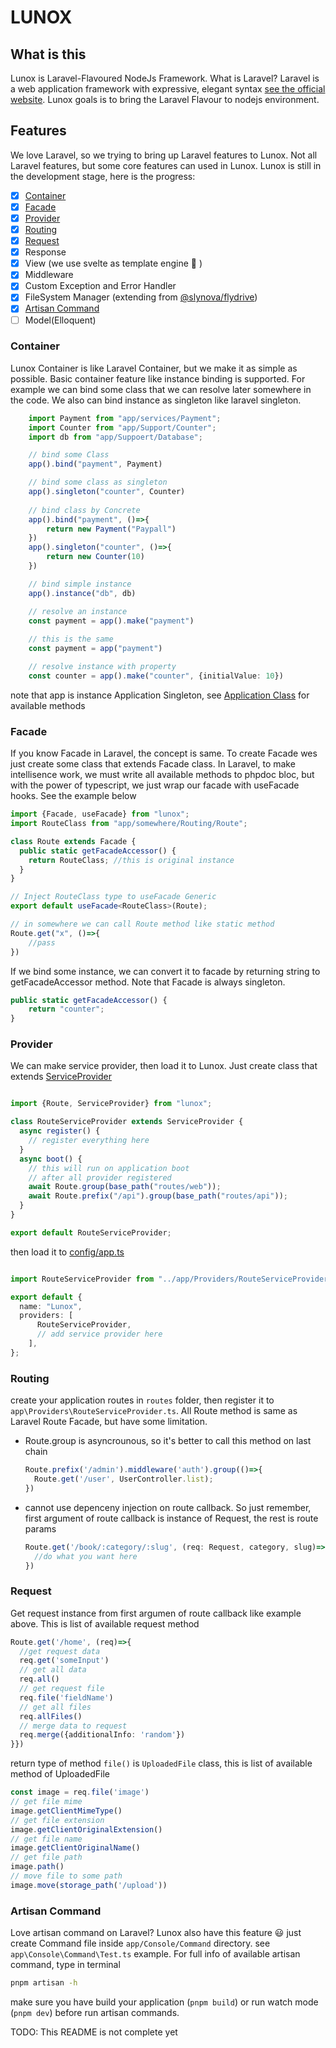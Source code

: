# LUNOX

## What is this
Lunox is Laravel-Flavoured NodeJs Framework. What is Laravel?
Laravel is a web application framework with expressive, elegant syntax [see the official website](https://laravel.com). Lunox goals is to bring the Laravel Flavour to nodejs environment.

## Features

We love Laravel, so we trying to bring up Laravel features to Lunox. Not all Laravel features, but some core features can used in Lunox. Lunox is still in the development stage, here is the progress:

- [x] [Container](#container)
- [x] [Facade](#facade)
- [x] [Provider](#provider)
- [x] [Routing](#routing)
- [x] [Request](#request)
- [x] Response
- [x] View (we use svelte as template engine :star_struck: )
- [x] Middleware
- [x] Custom Exception and Error Handler
- [x] FileSystem Manager (extending from [@slynova/flydrive](https://github.com/Slynova-Org/flydrive))
- [x] [Artisan Command](#artisan-command)
- [ ] Model(Elloquent)

### Container
Lunox Container is like Laravel Container, but we make it as simple as possible. Basic container feature like instance binding is supported. For example we can bind some class that we can resolve later somewhere in the code. We also can bind instance as singleton like laravel singleton.
```ts
    import Payment from "app/services/Payment";
    import Counter from "app/Support/Counter";
    import db from "app/Suppoert/Database";

    // bind some Class
    app().bind("payment", Payment)

    // bind some class as singleton
    app().singleton("counter", Counter)
    
    // bind class by Concrete
    app().bind("payment", ()=>{
        return new Payment("Paypall")
    })
    app().singleton("counter", ()=>{
        return new Counter(10)
    })

    // bind simple instance
    app().instance("db", db)

    // resolve an instance
    const payment = app().make("payment")
    
    // this is the same
    const payment = app("payment")

    // resolve instance with property
    const counter = app().make("counter", {initialValue: 10})
```
note that app is instance Application Singleton, see [Application Class](https://github.com/kodepintar/lunox-framework/blob/main/src/Foundation/Application.ts) for available methods

### Facade
If you know Facade in Laravel, the concept is same. To create Facade wes just create some class that extends Facade class. In Laravel, to make intellisence work, we must write all available methods to phpdoc bloc, but with the power of typescript, we just wrap our facade with useFacade hooks. See the example below
```ts
import {Facade, useFacade} from "lunox";
import RouteClass from "app/somewhere/Routing/Route";

class Route extends Facade {
  public static getFacadeAccessor() {
    return RouteClass; //this is original instance
  }
}

// Inject RouteClass type to useFacade Generic
export default useFacade<RouteClass>(Route);

// in somewhere we can call Route method like static method
Route.get("x", ()=>{
    //pass
})

```
If we bind some instance, we can convert it to facade by returning string to getFacadeAccessor method. Note that Facade is always singleton.
```ts
public static getFacadeAccessor() {
    return "counter";
}
```

### Provider
We can make service provider, then load it to Lunox. Just create class that extends [ServiceProvider](https://github.com/kodepintar/lunox-framework/blob/main/src/Support/ServiceProvider.ts)
```ts

import {Route, ServiceProvider} from "lunox";

class RouteServiceProvider extends ServiceProvider {
  async register() {
    // register everything here
  }
  async boot() {
    // this will run on application boot
    // after all provider registered
    await Route.group(base_path("routes/web"));
    await Route.prefix("/api").group(base_path("routes/api"));
  }
}

export default RouteServiceProvider;
```
then load it to [config/app.ts](./config/app.ts)
```ts

import RouteServiceProvider from "../app/Providers/RouteServiceProvider";

export default {
  name: "Lunox",
  providers: [
      RouteServiceProvider, 
      // add service provider here
    ],
};

```

### Routing
create your application routes in `routes` folder, then register it to `app\Providers\RouteServiceProvider.ts`. All Route method is same as Laravel Route Facade, but have some limitation.
- Route.group is asyncrounous, so it's better to call this method on last chain
  ```ts
  Route.prefix('/admin').middleware('auth').group(()=>{
    Route.get('/user', UserController.list);
  })
  ```
- cannot use depenceny injection on route callback. So just remember, first argument of route callback is instance of Request, the rest is route params
  ```ts
  Route.get('/book/:category/:slug', (req: Request, category, slug)=>{
    //do what you want here
  })
  ```

### Request
Get request instance from first argumen of route callback like example above. This is list of available request method
```ts
Route.get('/home', (req)=>{
  //get request data
  req.get('someInput')
  // get all data
  req.all()
  // get request file
  req.file('fieldName')
  // get all files
  req.allFiles()
  // merge data to request
  req.merge({additionalInfo: 'random'})
}})
```
return type of method `file()` is `UploadedFile` class, this is list of available method of UploadedFile
```ts
const image = req.file('image')
// get file mime
image.getClientMimeType()
// get file extension
image.getClientOriginalExtension()
// get file name
image.getClientOriginalName()
// get file path
image.path()
// move file to some path
image.move(storage_path('/upload'))
```

### Artisan Command
Love artisan command on Laravel? Lunox also have this feature :smiley:
just create Command file inside `app/Console/Command` directory. see `app\Console\Command\Test.ts` example.
For full info of available artisan command, type in terminal
```bash
pnpm artisan -h
```
make sure you have build your application (`pnpm build`) or run watch mode (`pnpm dev`) before run artisan commands.

TODO: This README is not complete yet
